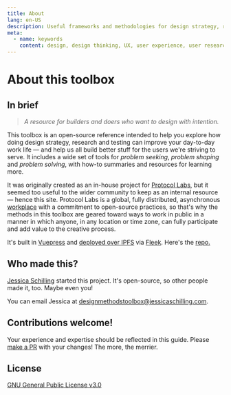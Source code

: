 ```yaml
---
title: About
lang: en-US
description: Useful frameworks and methodologies for design strategy, research and testing
meta:
  - name: keywords
    content: design, design thinking, UX, user experience, user research, user testing
---
```


# About this toolbox

## In brief

> _A resource for builders and doers who want to design with intention._

This toolbox is an open-source reference intended to help you explore how doing design strategy, research and testing can improve your day-to-day work life — and help us all build better stuff for the users we're striving to serve. It includes a wide set of tools for _problem seeking_, _problem shaping_ and _problem solving_, with how-to summaries and resources for learning more.

It was originally created as an in-house project for [Protocol Labs](https://protocol.ai), but it seemed too useful to the wider community to keep as an internal resource — hence this site. Protocol Labs is a global, fully distributed, asynchronous [workplace](https://protocol.ai/join/) with a commitment to open-source practices, so that's why the methods in this toolbox are geared toward ways to work in public in a manner in which anyone, in any location or time zone, can fully participate and add value to the creative process. 

It's built in [Vuepress](https://vuepress.vuejs.org/) and [deployed over IPFS](https://designmethodstoolbox.on.fleek.co/) via [Fleek](https://fleek.co/). Here's the [repo.](https://github.com/jessicaschilling/design-methods-toolbox)

## Who made this?
[Jessica Schilling](https://www.jessicaschilling.com) started this project. It's open-source, so other people made it, too. Maybe even you!

You can email Jessica at designmethodstoolbox@jessicaschilling.com.

## Contributions welcome!

Your experience and expertise should be reflected in this guide. Please [make a PR](https://github.com/jessicaschilling/design-methods-toolbox/pulls) with your changes! The more, the merrier.

## License

[GNU General Public License v3.0](LICENSE.md)

